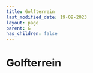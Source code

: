 ```yaml
---
title: Golfterrein
last_modified_date: 19-09-2023
layout: page
parent: G
has_children: false
---
```


Golfterrein
===========

